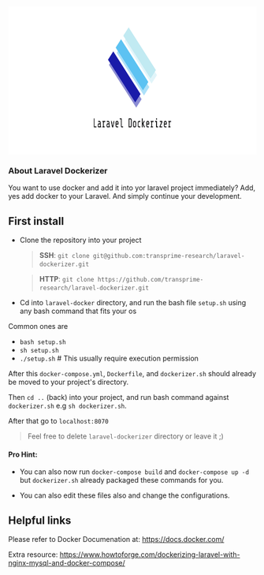 
<img src="https://github.com/omitobi/assets/blob/master/laravel-dockerizer/facebook_cover_photo_2.png" height="300" align="center" width="100%">

### About Laravel Dockerizer
You want to use docker and add it into yor laravel project immediately? Add, yes add docker to your Laravel. And simply continue your development.

## First install

- Clone the repository into your project
    >  **SSH**: `git clone git@github.com:transprime-research/laravel-dockerizer.git`

    > **HTTP**: `git clone https://github.com/transprime-research/laravel-dockerizer.git`

- Cd into `laravel-docker` directory, and run the bash file `setup.sh` using any bash command that fits your os

Common ones are 

- `bash setup.sh`
- `sh setup.sh`
- `./setup.sh` # This usually require execution permission

After this `docker-compose.yml`, `Dockerfile`, and `dockerizer.sh` should already be moved to your project's directory.

Then `cd ..` (back) into your project, and run bash command against `dockerizer.sh` e.g `sh dockerizer.sh`.

After that go to `localhost:8070`

> Feel free to delete `laravel-dockerizer` directory or leave it ;)

#### Pro Hint:

- You can also now run `docker-compose build` and `docker-compose up -d` but `dockerizer.sh` already packaged these commands for you.

- You can also edit these files also and change the configurations.

## Helpful links

Please refer to Docker Documenation at: https://docs.docker.com/

Extra resource: https://www.howtoforge.com/dockerizing-laravel-with-nginx-mysql-and-docker-compose/
